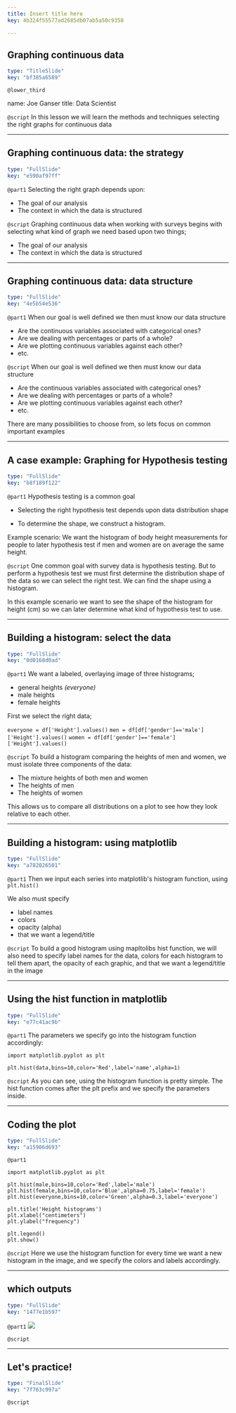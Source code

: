 ```yaml
---
title: Insert title here
key: 4b324f55577ad2685db07ab5a50c9358

---
```

## Graphing continuous data

```yaml
type: "TitleSlide"
key: "bf385a6589"
```

`@lower_third`

name: Joe Ganser
title: Data Scientist


`@script`
In this lesson we will learn the methods and techniques selecting the right graphs for continuous data


---
## Graphing continuous data: the strategy

```yaml
type: "FullSlide"
key: "e590af97ff"
```

`@part1`
Selecting the right graph depends upon:

* The goal of our analysis
* The context in which the data is structured


`@script`
Graphing continuous data when working with surveys begins with selecting what kind of graph we need based upon two things;

* The goal of our analysis
* The context in which the data is structured


---
## Graphing continuous data: data structure

```yaml
type: "FullSlide"
key: "4e5b54e536"
```

`@part1`
When our goal is well defined we then must know our data structure
* Are the continuous variables associated with categorical ones?
* Are we dealing with percentages or parts of a whole?
* Are we plotting continuous variables against each other?
* etc.


`@script`
When our goal is well defined we then must know our data structure
* Are the continuous variables associated with categorical ones?
* Are we dealing with percentages or parts of a whole?
* Are we plotting continuous variables against each other?
* etc.

There are many possibilities to choose from, so lets focus on common important examples


---
## A case example: Graphing for Hypothesis testing

```yaml
type: "FullSlide"
key: "b8f189f122"
```

`@part1`
Hypothesis testing is a common goal

* Selecting the right hypothesis test depends upon data distribution shape

* To determine the shape, we construct a histogram.

Example scenario: We want the histogram of body height measurements for people to later hypothesis test if men and women are on average the same height.


`@script`
One common goal with survey data is hypothesis testing. But to perform a hypothesis test we must first determine the distribution shape of the data so we can select the right test. We can find the shape using a histogram.

In this example scenario we want to see the shape of the histogram for height (cm) so we can later determine what kind of hypothesis test to use.


---
## Building a histogram: select the data

```yaml
type: "FullSlide"
key: "0d0168d0ad"
```

`@part1`
We want a labeled, overlaying image of three histograms;
* general heights *(everyone)*
* male heights
* female heights


First we select the right data;

`everyone = df['Height'].values()`
`men = df[df['gender']=='male']['Height'].values()`
`women = df[df['gender']=='female']['Height'].values()`


`@script`
To build a histogram comparing the heights of men and women, we must isolate three components of the data:

* The mixture heights of both men and women
* The heights of men
* The heights of women

This allows us to compare all distributions on a plot to see how they look relative to each other.


---
## Building a histogram: using matplotlib

```yaml
type: "FullSlide"
key: "a782026501"
```

`@part1`
Then we input each series into matplotlib's histogram function, using `plt.hist()`

We also must specify
* label names
* colors
* opacity (alpha)
* that we want a legend/title


`@script`
To build a good histogram using mapltolibs hist function, we will also need to specify label names for the data, colors for each histogram to tell them apart, the opacity of each graphic, and that we want a legend/title in the image


---
## Using the hist function in matplotlib

```yaml
type: "FullSlide"
key: "e77c41ac9b"
```

`@part1`
The parameters we specify go into the histogram function accordingly:

`import matplotlib.pyplot as plt`

`plt.hist(data,bins=10,color='Red',label='name',alpha=1)`


`@script`
As you can see, using the histogram function is pretty simple. The hist function comes after the plt prefix and we specify the parameters inside.


---
## Coding the plot

```yaml
type: "FullSlide"
key: "a15906d693"
```

`@part1`
```
import matplotlib.pyplot as plt

plt.hist(male,bins=10,color='Red',label='male')
plt.hist(female,bins=10,color='Blue',alpha=0.75,label='female')
plt.hist(everyone,bins=10,color='Green',alpha=0.3,label='everyone')

plt.title('Height histograms')
plt.xlabel("centimeters")
plt.ylabel("frequency")

plt.legend()
plt.show()
```


`@script`
Here we use the histogram function for every time we want a new histogram in the image, and we specify the colors and labels accordingly.


---
## which outputs

```yaml
type: "FullSlide"
key: "1477e1b597"
```

`@part1`
![](https://assets.datacamp.com/production/repositories/5063/datasets/3c9d3f344fc46bce5fbf7a1105dea6fadac8cd96/Screen%20Shot%202019-05-30%20at%201.22.18%20PM.png)


`@script`



---
## Let's practice!

```yaml
type: "FinalSlide"
key: "7f763c997a"
```

`@script`


